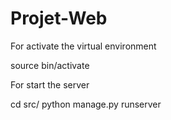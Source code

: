 # Projet-Web

For activate the virtual environment

source bin/activate

For start the server 

cd src/
python manage.py runserver



